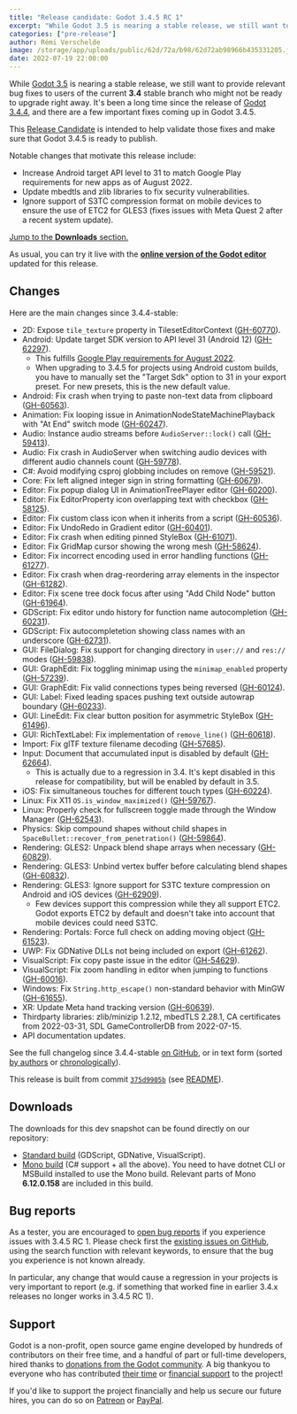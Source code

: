 ```yaml
---
title: "Release candidate: Godot 3.4.5 RC 1"
excerpt: "While Godot 3.5 is nearing a stable release, we still want to provide relevant bug fixes to users of the current 3.4 stable branch who might not be ready to upgrade right away. It's been a long time since the release of Godot 3.4.4, and there are a few important fixes coming up in Godot 3.4.5."
categories: ["pre-release"]
author: Rémi Verschelde
image: /storage/app/uploads/public/62d/72a/b98/62d72ab98966b435331205.jpg
date: 2022-07-19 22:00:00
---
```


While [Godot 3.5](/article/release-candidate-godot-3-5-rc-6) is nearing a stable release, we still want to provide relevant bug fixes to users of the current **3.4** stable branch who might not be ready to upgrade right away. It's been a long time since the release of [Godot 3.4.4](/article/maintenance-release-godot-3-4-4), and there are a few important fixes coming up in Godot 3.4.5.

This [Release Candidate](https://en.wikipedia.org/wiki/Software_release_life_cycle#Release_candidate) is intended to help validate those fixes and make sure that Godot 3.4.5 is ready to publish.

Notable changes that motivate this release include:
- Increase Android target API level to 31 to match Google Play requirements for new apps as of August 2022.
- Update mbedtls and zlib libraries to fix security vulnerabilities.
- Ignore support of S3TC compression format on mobile devices to ensure the use of ETC2 for GLES3 (fixes issues with Meta Quest 2 after a recent system update).

[Jump to the **Downloads** section.](#downloads)

As usual, you can try it live with the [**online version of the Godot editor**](https://editor.godotengine.org/releases/3.4.5.rc1/) updated for this release.

## Changes

Here are the main changes since 3.4.4-stable:

- 2D: Expose `tile_texture` property in TilesetEditorContext ([GH-60770](https://github.com/godotengine/godot/pull/60770)).
- Android: Update target SDK version to API level 31 (Android 12) ([GH-62297](https://github.com/godotengine/godot/pull/62297)).
  * This fulfills [Google Play requirements for August 2022](https://developer.android.com/google/play/requirements/target-sdk).
  * When upgrading to 3.4.5 for projects using Android custom builds, you have to manually set the "Target Sdk" option to 31 in your export preset. For new presets, this is the new default value.
- Android: Fix crash when trying to paste non-text data from clipboard ([GH-60563](https://github.com/godotengine/godot/pull/60563)).
- Animation: Fix looping issue in AnimationNodeStateMachinePlayback with "At End" switch mode ([GH-60247](https://github.com/godotengine/godot/pull/60247)).
- Audio: Instance audio streams before `AudioServer::lock()` call ([GH-59413](https://github.com/godotengine/godot/pull/59413)).
- Audio: Fix crash in AudioServer when switching audio devices with different audio channels count ([GH-59778](https://github.com/godotengine/godot/pull/59778)).
- C#: Avoid modifying csproj globbing includes on remove ([GH-59521](https://github.com/godotengine/godot/pull/59521)).
- Core: Fix left aligned integer sign in string formatting ([GH-60679](https://github.com/godotengine/godot/pull/60679)).
- Editor: Fix popup dialog UI in AnimationTreePlayer editor ([GH-60200](https://github.com/godotengine/godot/pull/60200)).
- Editor: Fix EditorProperty icon overlapping text with checkbox ([GH-58125](https://github.com/godotengine/godot/pull/58125)).
- Editor: Fix custom class icon when it inherits from a script ([GH-60536](https://github.com/godotengine/godot/pull/60536)).
- Editor: Fix UndoRedo in Gradient editor ([GH-60401](https://github.com/godotengine/godot/pull/60401)).
- Editor: Fix crash when editing pinned StyleBox ([GH-61071](https://github.com/godotengine/godot/pull/61071)).
- Editor: Fix GridMap cursor showing the wrong mesh ([GH-58624](https://github.com/godotengine/godot/pull/58624)).
- Editor: Fix incorrect encoding used in error handling functions ([GH-61277](https://github.com/godotengine/godot/pull/61277)).
- Editor: Fix crash when drag-reordering array elements in the inspector ([GH-61282](https://github.com/godotengine/godot/pull/61282)).
- Editor: Fix scene tree dock focus after using "Add Child Node" button ([GH-61964](https://github.com/godotengine/godot/pull/61964)).
- GDScript: Fix editor undo history for function name autocompletion ([GH-60231](https://github.com/godotengine/godot/pull/60231)).
- GDScript: Fix autocompletetion showing class names with an underscore ([GH-62731](https://github.com/godotengine/godot/pull/62731)).
- GUI: FileDialog: Fix support for changing directory in `user://` and `res://` modes ([GH-59838](https://github.com/godotengine/godot/pull/59838)).
- GUI: GraphEdit: Fix toggling minimap using the `minimap_enabled` property ([GH-57239](https://github.com/godotengine/godot/pull/57239)).
- GUI: GraphEdit: Fix valid connections types being reversed ([GH-60124](https://github.com/godotengine/godot/pull/60124)).
- GUI: Label: Fixed leading spaces pushing text outside autowrap boundary ([GH-60233](https://github.com/godotengine/godot/pull/60233)).
- GUI: LineEdit: Fix clear button position for asymmetric StyleBox ([GH-61496](https://github.com/godotengine/godot/pull/61496)).
- GUI: RichTextLabel: Fix implementation of `remove_line()` ([GH-60618](https://github.com/godotengine/godot/pull/60618)).
- Import: Fix glTF texture filename decoding ([GH-57685](https://github.com/godotengine/godot/pull/57685)).
- Input: Document that accumulated input is disabled by default ([GH-62664](https://github.com/godotengine/godot/pull/62664)).
  * This is actually due to a regression in 3.4. It's kept disabled in this release for compatibility, but will be enabled by default in 3.5.
- iOS: Fix simultaneous touches for different touch types ([GH-60224](https://github.com/godotengine/godot/pull/60224)).
- Linux: Fix X11 `OS.is_window_maximized()` ([GH-59767](https://github.com/godotengine/godot/pull/59767)).
- Linux: Properly check for fullscreen toggle made through the Window Manager ([GH-62543](https://github.com/godotengine/godot/pull/62543)).
- Physics: Skip compound shapes without child shapes in `SpaceBullet::recover_from_penetration()` ([GH-59864](https://github.com/godotengine/godot/pull/59864)).
- Rendering: GLES2: Unpack blend shape arrays when necessary ([GH-60829](https://github.com/godotengine/godot/pull/60829)).
- Rendering: GLES3: Unbind vertex buffer before calculating blend shapes ([GH-60832](https://github.com/godotengine/godot/pull/60832)).
- Rendering: GLES3: Ignore support for S3TC texture compression on Android and iOS devices ([GH-62909](https://github.com/godotengine/godot/pull/62909)).
  * Few devices support this compression while they all support ETC2. Godot exports ETC2 by default and doesn't take into account that mobile devices could need S3TC.
- Rendering: Portals: Force full check on adding moving object ([GH-61523](https://github.com/godotengine/godot/pull/61523)).
- UWP: Fix GDNative DLLs not being included on export ([GH-61262](https://github.com/godotengine/godot/pull/61262)).
- VisualScript: Fix copy paste issue in the editor ([GH-54629](https://github.com/godotengine/godot/pull/54629)).
- VisualScript: Fix zoom handling in editor when jumping to functions ([GH-60016](https://github.com/godotengine/godot/pull/60016)).
- Windows: Fix `String.http_escape()` non-standard behavior with MinGW ([GH-61655](https://github.com/godotengine/godot/pull/61655)).
- XR: Update Meta hand tracking version ([GH-60639](https://github.com/godotengine/godot/pull/60639)).
- Thirdparty libraries: zlib/minizip 1.2.12, mbedTLS 2.28.1, CA certificates from 2022-03-31, SDL GameControllerDB from 2022-07-15.
- API documentation updates.

See the full changelog since 3.4.4-stable [on GitHub](https://github.com/godotengine/godot/compare/3.4.4-stable...375d9905b59dcb31edca0a83198199449f094eca), or in text form (sorted [by authors](https://downloads.tuxfamily.org/godotengine/3.4.5/rc1/Godot_v3.4.5-rc1_changelog_authors.txt) or [chronologically](https://downloads.tuxfamily.org/godotengine/3.4.5/rc1/Godot_v3.4.5-rc1_changelog_chrono.txt)).

This release is built from commit [`375d9905b`](https://github.com/godotengine/godot/commit/375d9905b59dcb31edca0a83198199449f094eca) (see [README](https://downloads.tuxfamily.org/godotengine/3.4.5/rc1/README.txt)).

<a id="downloads"></a>
## Downloads

The downloads for this dev snapshot can be found directly on our repository:

- [Standard build](https://downloads.tuxfamily.org/godotengine/3.4.5/rc1/) (GDScript, GDNative, VisualScript).
- [Mono build](https://downloads.tuxfamily.org/godotengine/3.4.5/rc1/mono/) (C# support + all the above). You need to have dotnet CLI or MSBuild installed to use the Mono build. Relevant parts of Mono **6.12.0.158** are included in this build.

## Bug reports

As a tester, you are encouraged to [open bug reports](https://github.com/godotengine/godot/issues) if you experience issues with 3.4.5 RC 1. Please check first the [existing issues on GitHub](https://github.com/godotengine/godot/issues), using the search function with relevant keywords, to ensure that the bug you experience is not known already.

In particular, any change that would cause a regression in your projects is very important to report (e.g. if something that worked fine in earlier 3.4.x releases no longer works in 3.4.5 RC 1).

## Support

Godot is a non-profit, open source game engine developed by hundreds of contributors on their free time, and a handful of part or full-time developers, hired thanks to [donations from the Godot community](/donate). A big thankyou to everyone who has contributed [their time](https://github.com/godotengine/godot/blob/master/AUTHORS.md) or [financial support](https://github.com/godotengine/godot/blob/master/DONORS.md) to the project!

If you'd like to support the project financially and help us secure our future hires, you can do so on [Patreon](https://www.patreon.com/godotengine) or [PayPal](/donate).
